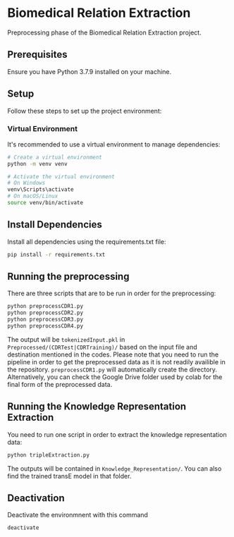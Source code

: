 # Biomedical Relation Extraction

Preprocessing phase of the Biomedical Relation Extraction project.

## Prerequisites

Ensure you have Python 3.7.9 installed on your machine.

## Setup

Follow these steps to set up the project environment:

### Virtual Environment

It's recommended to use a virtual environment to manage dependencies:

```bash
# Create a virtual environment
python -m venv venv

# Activate the virtual environment
# On Windows
venv\Scripts\activate
# On macOS/Linux
source venv/bin/activate
```

## Install Dependencies

Install all dependencies using the requirements.txt file:

```bash
pip install -r requirements.txt
```

## Running the preprocessing

There are three scripts that are to be run in order for the preprocessing:

```bash
python preprocessCDR1.py
python preprocessCDR2.py
python preprocessCDR3.py
python preprocessCDR4.py
```

The output will be ``` tokenizedInput.pkl ``` in ``` Preprocessed/(CDRTest|CDRTraining)/ ``` based on the input file and destination mentioned in the codes. Please note that you need to run the pipeline in order to get the preprocessed data as it is not readily availible in the repository. ``` preprocessCDR1.py ``` will automatically create the directory. Alternatively, you can check the Google Drive folder used by colab for the final form of the preprocessed data.

## Running the Knowledge Representation Extraction

You need to run one script in order to extract the knowledge representation data:

```bash
python tripleExtraction.py
```

The outputs will be contained in  ``` Knowledge_Representation/ ```. You can also find the trained transE model in that folder.

## Deactivation

Deactivate the environmnent with this command

```bash
deactivate
```